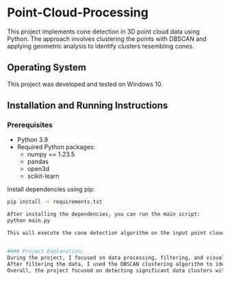 # Point-Cloud-Processing

This project implements cone detection in 3D point cloud data using Python. The approach involves clustering the points with DBSCAN and applying geometric analysis to identify clusters resembling cones.

## Operating System
This project was developed and tested on Windows 10.

## Installation and Running Instructions

### Prerequisites 
- Python 3.9
- Required Python packages:
  - numpy == 1.23.5
  - pandas
  - open3d
  - scikit-learn

Install dependencies using pip:
```bash
pip install -r requirements.txt

After installing the dependencies, you can run the main script:
python main.py

This will execute the cone detection algorithm on the input point cloud data- input.csv


#### Project Explanation:
During the project, I focused on data processing, filtering, and visualization. Initially, I created test files to analyze the data and identify appropriate values for filtering. The main goal was to process data from a CSV file and remove irrelevant points based on specific criteria.
After filtering the data, I used the DBSCAN clustering algorithm to identify groups of similar data points. Open3D was employed for 3D visualization to explore the shape and arrangement of the data.
Overall, the project focused on detecting significant data clusters within a 3D point cloud and visualizing the results of the data analysis.

